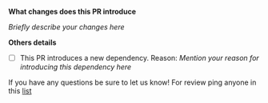 **What changes does this PR introduce**

_Briefly describe your changes here_

**Others details**
- [ ] This PR introduces a new dependency. Reason: _Mention your reason for introducing this dependency here_
  
If you have any questions be sure to let us know! For review ping anyone in this [list](https://github.com/quarantine-hero/quarantine-hero/blob/master/MAINTAINERS.md)

